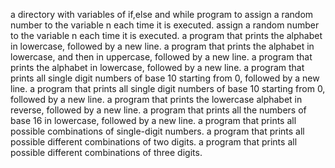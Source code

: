 a directory with variables of if,else and while
program to assign a random number to the variable n each time it is executed.
assign a random number to the variable n each time it is executed.
a program that prints the alphabet in lowercase, followed by a new line.
a program that prints the alphabet in lowercase, and then in uppercase, followed by a new line.
a program that prints the alphabet in lowercase, followed by a new line.
a program that prints all single digit numbers of base 10 starting from 0, followed by a new line.
a program that prints all single digit numbers of base 10 starting from 0, followed by a new line.
a program that prints the lowercase alphabet in reverse, followed by a new line.
a program that prints all the numbers of base 16 in lowercase, followed by a new line.
a program that prints all possible combinations of single-digit numbers.
a program that prints all possible different combinations of two digits.
a program that prints all possible different combinations of three digits.